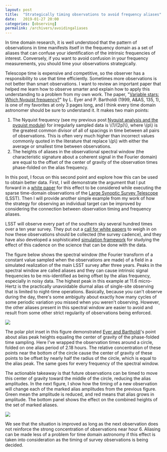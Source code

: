```yaml
---
layout: post
title:  "Strategically timing observations to avoid frequency aliases"
date:   2019-01-27 20:00
categories: [observing]
permalink: /archivers/avoidingaliases
---
```


In time domain research, it is well understood that the pattern of
observations in time manifests itself in the frequency domain as a
set of aliases that can confuse your identification of the intrinsic
frequencies of interest. Conversely, if you want to avoid confusion in
your frequency measurements, you should time your observations
strategically.

Telescope time is expensive and competitive, so the observer has a
responsibility to use that time efficiently. Sometimes more
observations is not better than smart observations. I want to review
an important paper that helped me learn how to observe smarter and
explain how to apply this understanding to a problem from my own
work. The paper, "[Variable stars: Which Nyquist frequency?](http://adsabs.harvard.edu/abs/1999A%26AS..135....1E)" by
L. Eyer and P. Bartholdi (1999, A&AS, 135, 1), is one of my
favorites at only 3 pages long, and I think every time domain
astronomer should be sure to understand it. It makes two main points:

1. The Nyquist frequency (see my previous post
[Nyquist analysis and the pyquist module](http://keatonb.github.io/archivers/pyquist))
for irregularly sampled data is \\(1/(2p)\\), where \\(p\\) is the
greatest common divisor of all of spacings in time between all pairs
of observations. This is often very much higher than incorrect values
commonly quoted in the literature that replace \\(p\\) with either the
average or smallest time between observations.
2. The heights of aliases in the observational spectral window (the
   characteristic signature about a coherent signal in the Fourier
   domain) are equal to the offset of the center of gravity of the
   observation times phase-folded on the alias frequency.

In this post, I focus on this second point and explore how this
can be used to obtain better data. First, I will demonstrate the
argument that I put forward in a
[white paper](https://arxiv.org/abs/1812.03142) for this
effect to be considered while executing the sparse
time-domain observations of the
[Large Synoptic Survey Telescope](https://www.lsst.org/) (LSST).
Then I will provide another simple example from my work of how the
strategy for observing an individual target can be improved by
considering the connection between observation timing and frequency
aliases.

LSST will
observe every part of the southern sky several hundred times over a
ten year survey. They put out a
[call for white papers](https://www.lsst.org/call-whitepaper-2018)
to weigh in on how these observations should be collected (the survey
cadence), and they have also developed a sophisticated
[simulation framework](https://www.lsst.org/scientists/simulations)
for studying the effect of this cadence on the science that can be
done with the data.

The figure below shows the spectral window (the Fourier transform of
a constant value sampled when the observations are made) of a field in
a simulated realization of the main LSST survey after three
years. Peaks in the spectral
window are called aliases and they can cause intrinsic signal frequencies to
be mis-identified as being offset by the alias frequency, especially
in noisy data. The highest peak in this example at 11.6 micro-Hertz is
the practically unavoidable diurnal alias of single-site observing
that is limited to night-time operations.  Basically, because you
can't observe during the day, there's some ambiguity about exactly how
many cycles of some periodic variation you missed when you weren't
observing.  However, the other aliases present in this spectral window
are easier to avoid and result from some other strict regularity of
observations being enforced.

<img src="http://keatonb.github.io/img/3yearsLSST.png" />

The polar plot inset in this figure demonstrated
[Eyer and Bartholdi](http://adsabs.harvard.edu/abs/1999A%26AS..135....1E)'s 
point about alias peak heights equaling the center of gravity of the
phase-folded time sampling. Here I've wrapped the observation times
around a circle, folded on one alias period of 2.18 hours. The
relative concentration of these points near the bottom of the circle
cause the center of gravity of these points to be offset by nearly
half the radius of the circle, which is equal to the alias peak. The
same goes for every frequency of the spectral window.

The actionable takeaway is that future observations can be timed to
move this center of gravity toward the middle of the circle, reducing
the alias amplitudes. In the next figure, I show how the timing of a
new observation will change each of the marked alias amplitudes
from the previous figure. Green mean the amplitude is reduced, and red
means that alias grows in amplitude.  The bottom panel shows the
effect on the combined heights of the set of marked aliases. 
 
<img src="http://keatonb.github.io/img/aliaschanges.png" />

We see that the situation is improved as long as the next observation
does not reinforce the strong concentration of observations near
hour 6. Aliasing can be made less of a problem for time domain
astronomy if this effect is taken into consideration as the timing of
survey observations is being decided.




